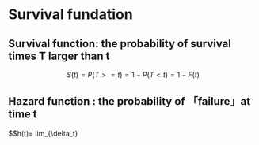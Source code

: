 # Survival fundation

## Survival function: the probability of survival times T larger than t

$$S(t) = P(T>=t) = 1-P(T<t) = 1-F(t)$$

## Hazard function : the probability of 「failure」at time t

$$h(t)= lim_{\delta_t}


